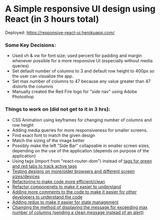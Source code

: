 # A Simple responsive UI design using React (in 3 hours total)
Deployed: https://responsive-react-ui.herokuapp.com/

### Some Key Decisions:
* Used vh & vw for font size; used percent for padding and margin whenever possible for a more responsive UI (especially without media queries)
* Set default number of columns to 3 and default row height to 400px so the user can visualize the app.
* Set max number of columns to 47 because any value greater than 47 distorts the columns
* Manually created the Red Fire logo for "side nav" using Adobe Photoshop 

### Things to work on (did not get to it in 3 hrs):  
* CSS Animation using keyframes for changing number of columns and row height
* Adding media queries for more responsiveness for smaller screens.
* Find exact font to match the given design
* Match the sizing of the image better
* Possibly make the left "Side Bar" collapsable in smaller screen sizes, depending on the use of the application (depends on purpose of the application)
* Using <NavLink> tags (import from "react-router-dom") instead of <a href> tags for green and red tabs to track active tags
* Testing designs on more/older browsers and different screen sizes/devices
* Refactoring to make code more efficient/clean
* Refactor componenets to make it easier to understand
* Adding more comments to the code to make it easier for other developers to understand the code
* Adding redux to make it easier for state management
* Changing the method of displaying the message for exceeding max number of columns (sending a clean message instead of an alert)
